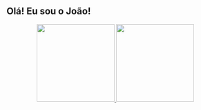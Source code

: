 ## Olá! Eu sou o João!
<div align="center">
  <a href="https://github.com/joaopnk">
  <img height="180em" src="https://github-readme-stats.vercel.app/api?username=joaopnk&show_icons=true&theme=dark&include_all_commits=true&count_private=true">
  <img height="180em" src="https://github-readme-stats.vercel.app/api/top-langs/?username=joaopnk&layout=compact&langs_count=7&theme=dark"/>
</div>
